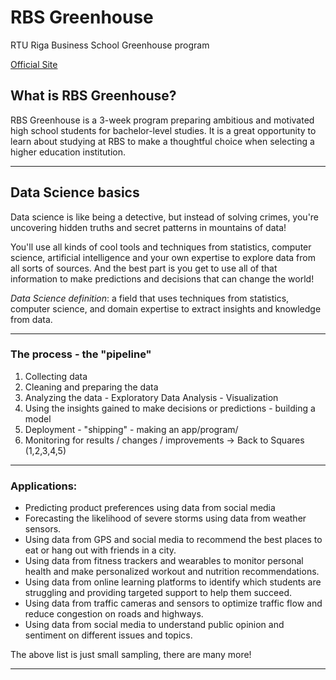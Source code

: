 # RBS Greenhouse
RTU Riga Business School Greenhouse program 

[Official Site](https://greenhouse.rbs.lv/)

## What is RBS Greenhouse?

RBS Greenhouse is a 3-week program preparing ambitious and motivated high school students for bachelor-level studies. It is a great opportunity to learn about studying at RBS to make a thoughtful choice when selecting a higher education institution. 

---

## Data Science basics

Data science is like being a detective, but instead of solving crimes, you're uncovering hidden truths and secret patterns in mountains of data!

You'll use all kinds of cool tools and techniques from statistics, computer science, artificial intelligence and your own expertise to explore data from all sorts of sources. And the best part is you get to use all of that information to make predictions and decisions that can change the world! 


*Data Science definition*: a field that uses techniques from statistics, computer science, and domain expertise to extract insights and knowledge from data.

---

### The process - the "pipeline"

  1. Collecting data
  2. Cleaning and preparing the data
  3. Analyzing the data - Exploratory Data Analysis - Visualization
  4. Using the insights gained to make decisions or predictions - building a model
  5. Deployment - "shipping" - making an app/program/
  6. Monitoring for results / changes / improvements -> Back to Squares (1,2,3,4,5)
  
---
  
### Applications:

  * Predicting product preferences using data from social media
  * Forecasting the likelihood of severe storms using data from weather sensors.
  * Using data from GPS and social media to recommend the best places to eat or hang out with friends in a city.
  * Using data from fitness trackers and wearables to monitor personal health and make personalized workout and nutrition recommendations.
  * Using data from online learning platforms to identify which students are struggling and providing targeted support to help them succeed.
  * Using data from traffic cameras and sensors to optimize traffic flow and reduce congestion on roads and highways.
  * Using data from social media to understand public opinion and sentiment on different issues and topics.
  
The above list is just small sampling, there are many more!
  
---
